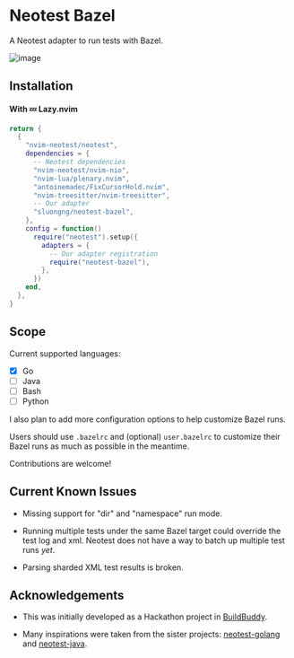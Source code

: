 # Neotest Bazel

A Neotest adapter to run tests with Bazel.

![image](https://github.com/user-attachments/assets/6814e3d6-ab53-4d9f-9f8c-89d768d82fbb)

## Installation

#### With 💤 Lazy.nvim

```lua
return {
  {
    "nvim-neotest/neotest",
    dependencies = {
      -- Neotest dependencies
      "nvim-neotest/nvim-nio",
      "nvim-lua/plenary.nvim",
      "antoinemadec/FixCursorHold.nvim",
      "nvim-treesitter/nvim-treesitter",
      -- Our adapter
      "sluongng/neotest-bazel",
    },
    config = function()
      require("neotest").setup({
        adapters = {
          -- Our adapter registration
          require("neotest-bazel"),
        },
      })
    end,
  },
}
```

## Scope

Current supported languages:

- [x] Go
- [ ] Java
- [ ] Bash
- [ ] Python

I also plan to add more configuration options to help customize Bazel runs.

Users should use `.bazelrc` and (optional) `user.bazelrc` to customize their Bazel runs as much as possible in the meantime.

Contributions are welcome!

## Current Known Issues

- Missing support for "dir" and "namespace" run mode.

- Running multiple tests under the same Bazel target could override the test log and xml.
  Neotest does not have a way to batch up multiple test runs _yet_.

- Parsing sharded XML test results is broken.

## Acknowledgements

- This was initially developed as a Hackathon project in [BuildBuddy](https://buildbuddy.io).

- Many inspirations were taken from the sister projects: [neotest-golang](https://github.com/fredrikaverpil/neotest-golang) and [neotest-java](https://github.com/andy-bell101/neotest-java).
